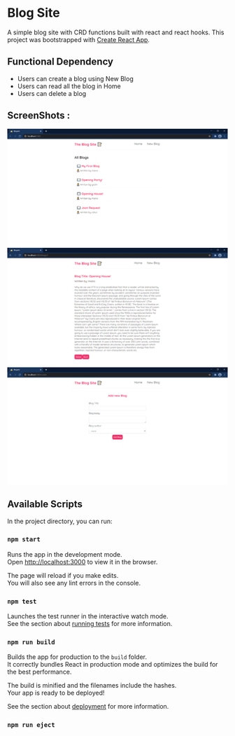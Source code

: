 # Blog Site
A simple blog site with CRD functions built with react and react hooks.
This project was bootstrapped with [Create React App](https://github.com/facebook/create-react-app).

## Functional Dependency
- Users can create a blog using New Blog
- Users can read all the blog in Home
- Users can delete a blog 

 
ScreenShots :
-------------
<div align="center">
    <img src="screenshots/1.png"</img>
    <img src="screenshots/2.png"</img>
    <img src="screenshots/3.png"</img>
 </div>
 
 


## Available Scripts

In the project directory, you can run:

### `npm start`

Runs the app in the development mode.\
Open [http://localhost:3000](http://localhost:3000) to view it in the browser.

The page will reload if you make edits.\
You will also see any lint errors in the console.

### `npm test`

Launches the test runner in the interactive watch mode.\
See the section about [running tests](https://facebook.github.io/create-react-app/docs/running-tests) for more information.

### `npm run build`

Builds the app for production to the `build` folder.\
It correctly bundles React in production mode and optimizes the build for the best performance.

The build is minified and the filenames include the hashes.\
Your app is ready to be deployed!

See the section about [deployment](https://facebook.github.io/create-react-app/docs/deployment) for more information.

### `npm run eject`

